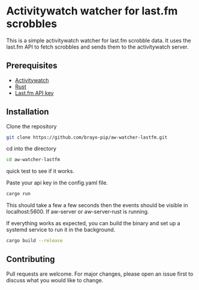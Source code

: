 # Activitywatch watcher for last.fm scrobbles

This is a simple activitywatch watcher for last.fm scrobble data. It uses the last.fm API to fetch scrobbles and sends them to the activitywatch server.

## Prerequisites

- [Activitywatch](https://github.com/ActivityWatch/activitywatch)
- [Rust](https://www.rust-lang.org/tools/install)
- [Last.fm API key](https://www.last.fm/api/account/create)


## Installation

Clone the repository

```bash
git clone https://github.com/brayo-pip/aw-watcher-lastfm.git
```
cd into the directory

```bash
cd aw-watcher-lastfm
```
quick test to see if it works.

Paste your api key in the config.yaml file.


```bash
cargo run
```
This should take a few a few seconds then the events should be visible in localhost:5600. If aw-server or aw-server-rust is running.


If everything works as expected, you can build the binary and set up a systemd service to run it in the background.

```bash
cargo build --release
```

## Contributing

Pull requests are welcome. For major changes, please open an issue first to discuss what you would like to change.
